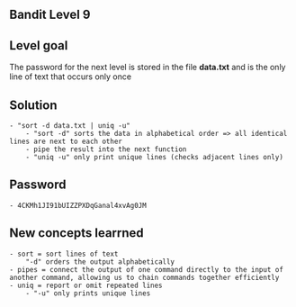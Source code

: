 ## Bandit Level 9

## Level goal
The password for the next level is stored in the file **data.txt** and is the only line of text that occurs only once

## Solution
    - "sort -d data.txt | uniq -u"
	    - "sort -d" sorts the data in alphabetical order => all identical lines are next to each other
	    - pipe the result into the next function
	    - "uniq -u" only print unique lines (checks adjacent lines only)

## Password
    - 4CKMh1JI91bUIZZPXDqGanal4xvAg0JM

## New concepts learrned
    - sort = sort lines of text
        "-d" orders the output alphabetically
    - pipes = connect the output of one command directly to the input of another command, allowing us to chain commands together efficiently
    - uniq = report or omit repeated lines
        - "-u" only prints unique lines
